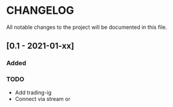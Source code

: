 # CHANGELOG

All notable changes to the project will be documented in this file.

## [0.1 - 2021-01-xx]

### Added

### TODO
- Add trading-ig
- Connect via stream or 